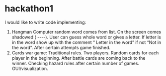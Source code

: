 # hackathon1
I would like to write code implementing:

1. Hangman
Computer random word comes from list. On the screen comes shadowed ( ----). User can guess whole word or gives a letter. If letter is in the word show up with the comment “ Letter in the word” if not “Not in the word”. After certain attempts game finished.
2. Cards war game:
Traditional rules. Two players. Random cards for each player in the beginning. 
After battle cards are coming back to the winner.
Checking hazard rules after certain number of games. GUI/visualization.
